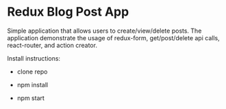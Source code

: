 # Redux Blog Post App

Simple application that allows users to create/view/delete posts. 
The application demonstrate the usage of redux-form, get/post/delete api calls, react-router, and action creator.

Install instructions:

- clone repo

- npm install

- npm start
